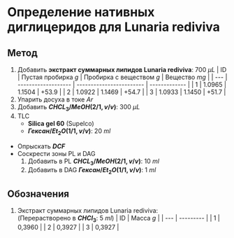 # Определение нативных диглицеридов для **Lunaria rediviva**

## Метод

1. Добавить **экстракт суммарных липидов Lunaria rediviva**: 700 ${\mu}L$
    | ID  | Пустая пробирка $g$ | Пробирка с веществом $g$ | Вещество $mg$ |
    | --- | ------------------- | ------------------------ | ------------- |
    | 1   | 1.0965              | 1.1504                   | +53.9         |
    | 2   | 1.0922              | 1.1469                   | +54.7         |
    | 3   | 1.0933              | 1.1450                   | +51.7         |
2. Упарить досуха в токе $Ar$
3. Добавить **$CHCL_3/MeOH (2/1, v/v)$**: 300 ${\mu}L$
4. TLC
    * **Silica gel 60** (Supelco)
    * **$Гексан/Et_2O (1/1, v/v)$**: 20 $ml$
* Опрыскать **$DCF$**
* Соскрести зоны PL и DAG
    1. Добавить в PL **$CHCL_3/MeOH (2/1, v/v)$**: 10 $ml$
    2. Добавить в DAG **$Гексан/Et_2O (1/1, v/v)$**: 1 $ml$

## Обозначения

1. Экстракт суммарных липидов Lunaria rediviva:  
   (Перерастворено в **$CHCl_3$**: 5 $ml$)
   | ID  | Масса $g$ |
   | --- | --------- |
   | 1   | 0,3960    |
   | 2   | 0,3927    |
   | 3   | 0,3927    |
